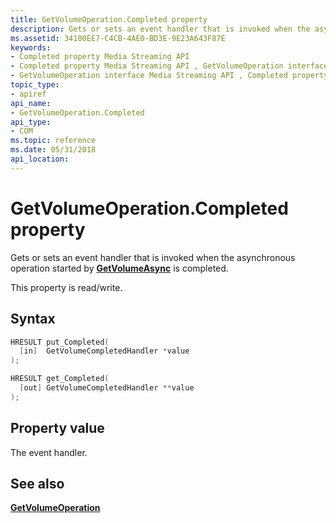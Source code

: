 ```yaml
---
title: GetVolumeOperation.Completed property
description: Gets or sets an event handler that is invoked when the asynchronous operation started by GetVolumeAsync is completed.
ms.assetid: 34100EE7-C4CB-4AE0-BD3E-9E23A643F87E
keywords:
- Completed property Media Streaming API
- Completed property Media Streaming API , GetVolumeOperation interface
- GetVolumeOperation interface Media Streaming API , Completed property
topic_type:
- apiref
api_name:
- GetVolumeOperation.Completed
api_type:
- COM
ms.topic: reference
ms.date: 05/31/2018
api_location: 
---
```


# GetVolumeOperation.Completed property

Gets or sets an event handler that is invoked when the asynchronous operation started by [**GetVolumeAsync**](/previous-versions/windows/desktop/api/windows.media.streaming/nf-windows-media-streaming-imediarenderer-getvolumeasync) is completed.

This property is read/write.

## Syntax


```C++
HRESULT put_Completed(
  [in]  GetVolumeCompletedHandler *value
);

HRESULT get_Completed(
  [out] GetVolumeCompletedHandler **value
);
```



## Property value

The event handler.

## See also

<dl> <dt>

[**GetVolumeOperation**](getvolumeoperation.md)
</dt> </dl>

 

 